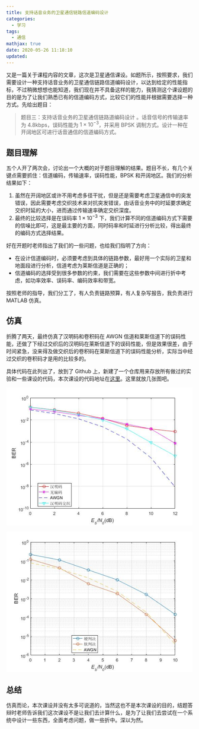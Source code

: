 ```yaml
---
title: 支持话音业务的卫星通信链路信道编码设计
categories:
  - 学习
tags:
  - 通信
mathjax: true
date: 2020-05-26 11:18:10
updated:
---
```


又是一篇关于课程内容的文章，这次是卫星通信课设。如题所示，按照要求，我们需要设计一种支持话音业务的卫星通信链路信道编码设计，以达到给定的性能指标，不过稍微想想也能知道，我们现在并不具备这样的能力，我猜测这个课设题的目的是为了让我们熟悉已有的信道编码方式，比较它们的性能并根据需要选择一种方式。先给出题目：

> 题目三：支持话音业务的卫星通信链路道编码设计 。话音信号的传输速率为 4.8kbps，误码性能为 $1\times 10^{-3}$，并采用 BPSK 调制方式。设计一种在开阔地区可进行话音通信的信道编码方式。

<!-- more -->

## 题目理解

五个人开了两次会，讨论出一个大概的对于题目理解的结果。题目不长，有几个关键点需要抓住：信道编码，传输速率，误码性能，BPSK 和开阔地区。我们的分析结果如下：

1. 虽然在开阔地区或许不用考虑多径干扰，但是还是需要考虑卫星通信中的突发错误，因此需要考虑交织技术来对抗突发错误，由话音业务中的时延要求确定交织时延的大小，进而通过传输速率确定交织深度。
2. 最终的比较选择是在误码率 $1\times 10^{-3}$ 下，我们计算不同的信道编码方式下需要的信噪比即可，这是最主要的方面，同时码率和时延进行分析比较，得出最终的编码方式选择结果。

好在开题时老师指出了我们的一些问题，也给我们指明了方向：

+ 在设计信道编码时，必须要考虑到具体的链路参数，最好用一个实际的卫星和地面段进行分析，信道考虑为莱斯信道是正确的；
+ 信道编码的选择受到很多参数的约束，我们需要在这些参数中间进行折中考虑，如功率效率、误码率、编码效率和带宽。

按照老师的指导，我们分工了，有人负责链路预算，有人复杂写报告，我负责进行 MATLAB 仿真。

## 仿真

折腾了两天，最终仿真了汉明码和卷积码在 AWGN 信道和莱斯信道下的误码性能，还做了下经过交织后的汉明码在莱斯信道下的误码性能，但是效果很差，由于时间紧急，没来得及做交织后的卷积码在莱斯信道下的误码性能分析，实际当中经过交织的卷积码才是用的比较多的。

具体代码在此列出了，放到了 Github 上，新建了一个仓库用来存放所有做过的实验和一些课设的代码，本次课设的代码地址在[这里]()。这里就放几张图吧。

![](2020-05-26-curriculum-design-of-satellite-communications/hamming.jpg)

![](2020-05-26-curriculum-design-of-satellite-communications/convolutional_213.jpg)

## 总结

仿真而论，本次课设并没有太多可说道的，当然这也不是本次课设的目的，结题答辩时老师告诉我们这次课设不是让我们去计算什么，是为了让我们去尝试在一个系统中设计一些东西，全面考虑问题，做一些折中。深以为然。

